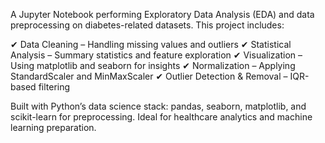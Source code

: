 A Jupyter Notebook performing Exploratory Data Analysis (EDA) and data preprocessing on diabetes-related datasets. This project includes:

✔ Data Cleaning – Handling missing values and outliers
✔ Statistical Analysis – Summary statistics and feature exploration
✔ Visualization – Using matplotlib and seaborn for insights
✔ Normalization – Applying StandardScaler and MinMaxScaler
✔ Outlier Detection & Removal – IQR-based filtering

Built with Python’s data science stack: pandas, seaborn, matplotlib, and scikit-learn for preprocessing. Ideal for healthcare analytics and machine learning preparation.
